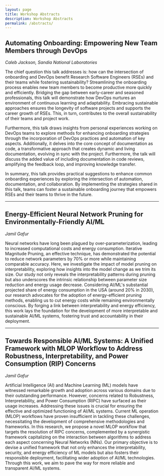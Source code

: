 ```yaml
---
layout: page
title: Workshop Abstracts
description: Workshop Abstracts
permalink: /abstracts/
---
```


## Automating Onboarding: Empowering New Team Members through DevOps

_Caleb Jackson, Sandia National Laboratories_

The chief question this talk addresses is: how can the intersection of onboarding and DevOps benefit Research Software Engineers (RSEs) and their teams while fostering sustainability? Streamlining the onboarding process enables new team members to become productive more quickly and efficiently. Bridging the gap between early-career and seasoned professionals, this talk will demonstrate how DevOps nurtures an environment of continuous learning and adaptability. Embracing sustainable approaches ensures the longevity of software projects and supports the career growth of RSEs. This, in turn, contributes to the overall sustainability of their teams and project work.

Furthermore, this talk draws insights from personal experiences working on DevOps teams to explore methods for enhancing onboarding strategies through the incorporation of DevOps practices and automation of key aspects. Additionally, it delves into the core concept of documentation as code, a transformative approach that creates dynamic and living documentation, evolving in sync with the project. Furthermore, the talk will discuss the added value of including documentation in code reviews, amplifying the feedback loop, and improving knowledge transfer.

In summary, this talk provides practical suggestions to enhance common onboarding experiences by exploring the intersection of automation, documentation, and collaboration. By implementing the strategies shared in this talk, teams can foster a sustainable onboarding journey that empowers RSEs and their teams to thrive in the future.

------

## Energy-Efficient Neural Network Pruning for Environmentally-Friendly AI/ML

_Jamil Gafur_

Neural networks have long been plagued by over-parameterization, leading to increased computational costs and energy consumption. Iterative Magnitude Pruning, an effective technique, has demonstrated the potential to reduce network parameters by 70% or more while maintaining comparable accuracy. Here, we investigate the impact of model pruning on interpretability, exploring how insights into the model change as we trim its size. Our study not only reveals the interpretability patterns during pruning but also underscores the intrinsic relationship between parameter size reduction and energy usage decrease. Considering AI/ML's substantial projected share of energy consumption in the USA (around 20% in 2030), our research advocates for the adoption of energy-efficient pruning methods, enabling us to cut energy costs while remaining environmentally conscious. By forging a link between interpretability and energy efficiency, this work lays the foundation for the development of more interpretable and sustainable AI/ML systems, fostering trust and accountability in their deployment.

------

## Towards Responsible AI/ML Systems: A Unified Framework with MLOP Workflow to Address Robustness, Interpretability, and Power Consumption (RIP) Concerns

_Jamil Gafur_

Artificial Intelligence (AI) and Machine Learning (ML) models have witnessed remarkable growth and adoption across various domains due to their outstanding performance. However, concerns related to Robustness, Interpretability, and Power Consumption (RIPC) have surfaced as their usage increases. Addressing these issues is crucial for ensuring the effective and optimized functioning of AI/ML systems. Current ML operation (MLOP) workflows have proven insufficient in tackling these challenges, necessitating the development of comprehensive methodologies and frameworks. In this research, we propose a novel MLOP workflow that targets the resolution of RIPC concerns, complemented by a synergistic framework capitalizing on the interaction between algorithms to address each aspect concerning Neural Networks (NNs). Our primary objective is to devise a unified framework that not only enhances the interpretability, security, and energy efficiency of ML models but also fosters their responsible deployment, facilitating wider adoption of AI/ML technologies. Through this work, we aim to pave the way for more reliable and transparent AI/ML systems.
